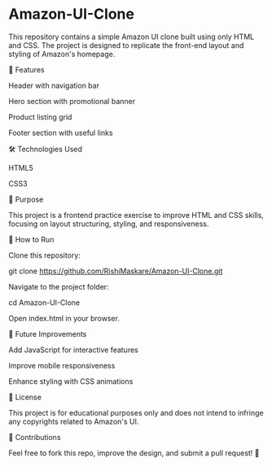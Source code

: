 # Amazon-UI-Clone
This repository contains a simple Amazon UI clone built using only HTML and CSS. The project is designed to replicate the front-end layout and styling of Amazon's homepage.

📌 Features

Header with navigation bar

Hero section with promotional banner

Product listing grid

Footer section with useful links

🛠️ Technologies Used

HTML5

CSS3 

🎯 Purpose

This project is a frontend practice exercise to improve HTML and CSS skills, focusing on layout structuring, styling, and responsiveness.

🚀 How to Run

Clone this repository:

git clone https://github.com/RishiMaskare/Amazon-UI-Clone.git

Navigate to the project folder:

cd Amazon-UI-Clone

Open index.html in your browser.

📌 Future Improvements

Add JavaScript for interactive features

Improve mobile responsiveness

Enhance styling with CSS animations

📄 License

This project is for educational purposes only and does not intend to infringe any copyrights related to Amazon's UI.

🙌 Contributions

Feel free to fork this repo, improve the design, and submit a pull request! 🚀
